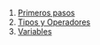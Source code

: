 1. [Primeros pasos](0-introduccion.md)
2. [Tipos y Operadores](1-tipos-y-operadores.md)
3. [Variables](2-variables.md)
